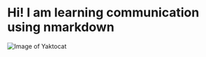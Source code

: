 # Hi! I am learning communication using nmarkdown
![Image of Yaktocat](https://octodex.github.com/images/yaktocat.png)
